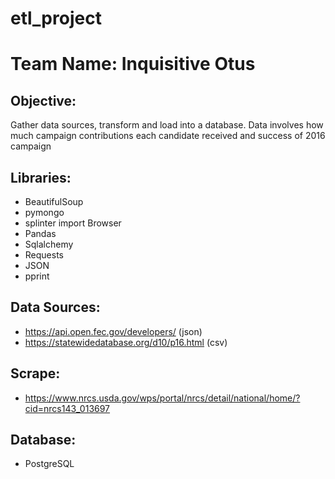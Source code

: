 # etl_project
# Team Name: Inquisitive Otus


## Objective:

Gather data sources, transform and load into a database. 
Data involves how much campaign contributions each candidate received and success of 2016 campaign

## Libraries:
* BeautifulSoup
* pymongo
* splinter import Browser
* Pandas
* Sqlalchemy
* Requests
* JSON
* pprint


## Data Sources:

* https://api.open.fec.gov/developers/ (json)
* https://statewidedatabase.org/d10/p16.html (csv)

## Scrape:
* https://www.nrcs.usda.gov/wps/portal/nrcs/detail/national/home/?cid=nrcs143_013697 

## Database:

* PostgreSQL
